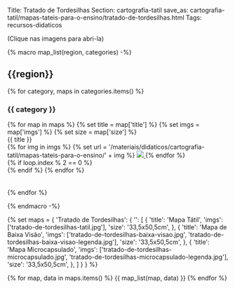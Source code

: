 Title: Tratado de Tordesilhas
Section: cartografia-tatil
save_as: cartografia-tatil/mapas-tateis-para-o-ensino/tratado-de-tordesilhas.html
Tags: recursos-didaticos

(Clique nas imagens para abri-la)

{%
    macro map_list(region, categories)
-%}
## {{region}}

{% for category, maps in categories.items() %}

### {{ category }}

<div class="row justify-content-md-center">
{% for map in maps %}
    {% set title = map['title'] %}
    {% set imgs = map['imgs'] %}
    {% set size = map['size'] %}

<div class="col text-center">
    <div class="text-center">{{ title }}</div>
    {% for img in imgs %}
    {% set url = '/materiais/didaticos/cartografia-tatil/mapas-tateis-para-o-ensino/' + img %}
    <a href="{static}{{ url }}">
    <img src="{static}{{url}}" style="max-width: 50%; object-fit: cover"/>
    </a>
    {% endfor %}
</div>
{% if loop.index % 2 == 0 %}
<div class="w-100">
</div>
{% endif %}
    {% endfor %}
</div>
<br>
<br>
{% endfor %}

{%
    endmacro
-%}

{%
    set maps = {
        'Tratado de Tordesilhas': {
            '': [
                {
                    'title': 'Mapa Tátil',
                    'imgs': ['tratado-de-tordesilhas-tatil.jpg'],
                    'size': '33,5x50,5cm',
                },
                {
                    'title': 'Mapa de Baixa Visão',
                    'imgs': ['tratado-de-tordesilhas-baixa-visao.jpg',
                             'tratado-de-tordesilhas-baixa-visao-legenda.jpg'],
                    'size': '33,5x50,5cm',
                },
                {
                    'title': 'Mapa Microcapsulado',
                    'imgs': ['tratado-de-tordesilhas-microcapsulado.jpg',
                             'tratado-de-tordesilhas-microcapsulado-legenda.jpg'],
                    'size': '33,5x50,5cm',
                },
            ]
        }
    }
%}

{% for map, data in maps.items() %}
{{ map_list(map, data) }}
{% endfor %}
